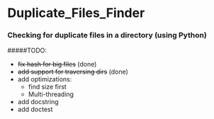 # Duplicate_Files_Finder
### Checking for duplicate files in a directory (using Python)

#####TODO:
* ~~fix hash for big files~~ (done)
* ~~add support for traversing dirs~~ (done)
* add optimizations:
  - find size first
  - Multi-threading 
* add docstring
* add doctest
